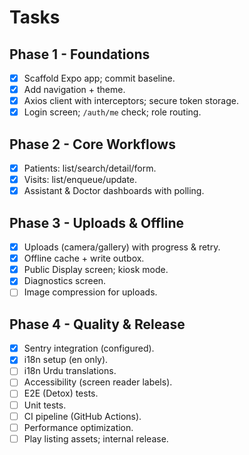# Tasks

## Phase 1 - Foundations
- [x] Scaffold Expo app; commit baseline.
- [x] Add navigation + theme.
- [x] Axios client with interceptors; secure token storage.
- [x] Login screen; `/auth/me` check; role routing.

## Phase 2 - Core Workflows
- [x] Patients: list/search/detail/form.
- [x] Visits: list/enqueue/update.
- [x] Assistant & Doctor dashboards with polling.

## Phase 3 - Uploads & Offline
- [x] Uploads (camera/gallery) with progress & retry.
- [x] Offline cache + write outbox.
- [x] Public Display screen; kiosk mode.
- [x] Diagnostics screen.
- [ ] Image compression for uploads.

## Phase 4 - Quality & Release
- [x] Sentry integration (configured).
- [x] i18n setup (en only).
- [ ] i18n Urdu translations.
- [ ] Accessibility (screen reader labels).
- [ ] E2E (Detox) tests.
- [ ] Unit tests.
- [ ] CI pipeline (GitHub Actions).
- [ ] Performance optimization.
- [ ] Play listing assets; internal release.
